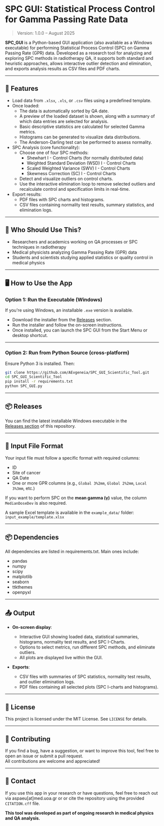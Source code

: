 # SPC GUI: Statistical Process Control for Gamma Passing Rate Data


> Version: 1.0.0 – August 2025

**SPC_GUI** is a Python-based GUI application (also available as a Windows executable) for performing Statistical Process Control (SPC) on Gamma Passing Rate (GPR) data. Developed as a research tool for analyzing and exploring SPC methods in radiotherapy QA, it supports both standard and heuristic approaches, allows interactive outlier detection and elimination, and exports analysis results as CSV files and PDF charts.

---

## 📌 Features

- Load data from `.xlsx`, `.xls`, or `.csv` files using a predefined template.
- Once loaded:
  - The data is automatically sorted by QA date.
  - A preview of the loaded dataset is shown, along with a summary of which data entries are selected for analysis.
  - Basic descriptive statistics are calculated for selected Gamma metrics.
  - Histograms can be generated to visualize data distributions.
  - The Anderson-Darling test can be performed to assess normality.
- SPC Analysis (core functionality):
  - Choose one of four SPC methods:
    - Shewhart I - Control Charts (for normally distributed data)
    - Weighted Standard Deviation (WSD) I - Control Charts
    - Scaled Weighted Variance (SWV) I - Control Charts
    - Skewness Correction (SC) I - Control Charts
  - Detect and visualize outliers on control charts.
  - Use the interactive elimination loop to remove selected outliers and recalculate control and specification limits in real-time.
- Export results:
  - PDF files with SPC charts and histograms.
  - CSV files containing normality test results, summary statistics, and elimination logs.

---

## 🎯 Who Should Use This?

- Researchers and academics working on QA processes or SPC techniques in radiotherapy
- Medical physicists analyzing Gamma Passing Rate (GPR) data
- Students and scientists studying applied statistics or quality control in medical physics

---

## 🖥️ How to Use the App

### Option 1: Run the Executable (Windows)

If you're using Windows, an installable `.exe` version is available.

- Download the installer from the [Releases](#-releases) section.
- Run the installer and follow the on-screen instructions.
- Once installed, you can launch the SPC GUI from the Start Menu or desktop shortcut.

---

### Option 2: Run from Python Source (cross-platform)

Ensure Python 3 is installed. Then:

```bash
git clone https://github.com/AEvgeneia/SPC_GUI_Scientific_Tool.git
cd SPC_GUI_Scientific_Tool
pip install -r requirements.txt
python SPC_GUI.py
```
---

## 📦 Releases

You can find the latest installable Windows executable in the  
[Releases section](https://github.com/AEvgeneia/SPC_GUI_Scientific_Tool/releases) of this repository.

---

## 📂 Input File Format

Your input file must follow a specific format with required columns:
- ID
- Site of cancer
- QA Date
- One or more GPR columns (e.g., `Global 3%2mm`, `Global 2%2mm`, `Local 3%3mm`, etc.)

If you want to perform SPC on the **mean gamma (γ)** value, the column `MedianDoseDev` is also required.

A sample Excel template is available in the `example_data/` folder:
`input_example/template.xlsx`

---

## 📦 Dependencies

All dependencies are listed in requirements.txt. Main ones include:
- pandas
- numpy
- scipy
- matplotlib
- seaborn
- ttkthemes
- openpyxl

---

## 📤 Output

- **On-screen display**:
  - Interactive GUI showing loaded data, statistical summaries, histograms, normality test results, and SPC I-Charts.
  - Options to select metrics, run different SPC methods, and eliminate outliers.
  - All plots are displayed live within the GUI.

- **Exports**:
  - CSV files with summaries of SPC statistics, normality test results, and outlier elimination logs.
  - PDF files containing all selected plots (SPC I-charts and histograms).

---

## 🪪 License

This project is licensed under the MIT License. See `LICENSE` for details.

---

## 🤝 Contributing

If you find a bug, have a suggestion, or want to improve this tool, feel free to open an issue or submit a pull request.  
All contributions are welcome and appreciated!

---

## 📧 Contact

If you use this app in your research or have questions, feel free to reach out via aspaeu[at]med.uoa.gr or or cite the repository using the provided `CITATION.cff` file.

**This tool was developed as part of ongoing research in medical physics and QA analysis.**


